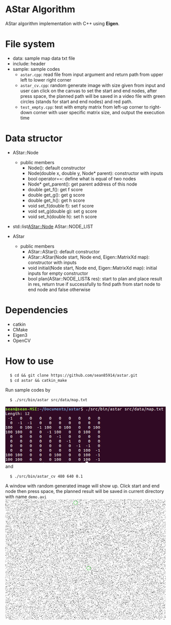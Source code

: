# AStar Algorithm

AStar algorithm implementation with C++ using **Eigen**.

# File system
- data: sample map data txt file
- include: header
- sample: sample codes
  - `astar.cpp`: read file from input argument and return path from upper left to lower right corner
  - `astar_cv.cpp`: random generate image with size given from input and user can click on the canvas
                  to set the start and end nodes, after press space, the planned path will be saved in
                  a video file with green circles (stands for start and end nodes) and red path.
  - `test_empty.cpp`: test with empty matrix from left-up corner to right-down corner with user specific 
                    matrix size, and output the execution time

# Data structor
  - AStar::Node
    - public members
      - Node(): default constructor
      - Node(double x, double y, Node* parent): constructor with inputs
      - bool operator==: define what is equal of two nodes
      - Node* get_parent(): get parent address of this node
      - double get_f(): get f score
      - double get_g(): get g score
      - double get_h(): get h score
      - void set_f(double f): set f score 
      - void set_g(double g): set g score
      - void set_h(double h): set h score
  - std::list<AStar::Node> AStar::NODE_LIST 
  
  - AStar
    - public members
      - AStar::AStar(): default constructor
      - AStar::AStar(Node start, Node end, Eigen::MatrixXd map): constructor with inputs
      - void initial(Node start, Node end, Eigen::MatrixXd map): initial inputs for empty constructor
      - bool plan(AStar::NODE_LIST& res): start to plan and place result in res, return true if successfully to find
                                          path from start node to end node and false otherwise
                                          

# Dependencies
* catkin
* CMake
* Eigen3
* OpenCV

# How to use

```
  $ cd && git clone https://github.com/sean85914/astar.git
  $ cd astar && catkin_make
```

Run sample codes by
```
  $ ./src/bin/astar src/data/map.txt
```
![](https://github.com/sean85914/astar/blob/master/src/images/sample_1.png)
and
```
  $ ./src/bin/astar_cv 480 640 0.1
```
A window with random generated image will show up. Click start and end node then press space, the planned result will be saved in current directory with name `demo.avi`
![](https://github.com/sean85914/astar/blob/master/src/images/astar.gif)
